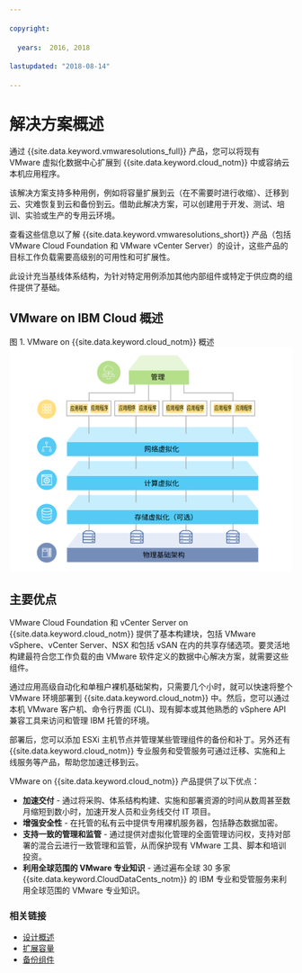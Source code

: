 ```yaml
---

copyright:

  years:  2016, 2018

lastupdated: "2018-08-14"

---
```


# 解决方案概述

通过 {{site.data.keyword.vmwaresolutions_full}} 产品，您可以将现有 VMware 虚拟化数据中心扩展到 {{site.data.keyword.cloud_notm}} 中或容纳云本机应用程序。

该解决方案支持多种用例，例如将容量扩展到云（在不需要时进行收缩）、迁移到云、灾难恢复到云和备份到云。借助此解决方案，可以创建用于开发、测试、培训、实验或生产的专用云环境。

查看这些信息以了解 {{site.data.keyword.vmwaresolutions_short}} 产品（包括 VMware Cloud Foundation 和 VMware vCenter Server）的设计，这些产品的目标工作负载需要高级别的可用性和可扩展性。

此设计充当基线体系结构，为针对特定用例添加其他内部组件或特定于供应商的组件提供了基础。

## VMware on IBM Cloud 概述

图 1. VMware on {{site.data.keyword.cloud_notm}} 概述
![VMware on {{site.data.keyword.cloud_notm}}](solution_overview.svg "该解决方案用于对可在其中运行应用程序的 VM 所使用的计算、网络和（可选）存储资源进行虚拟化。")

## 主要优点

VMware Cloud Foundation 和 vCenter Server on {{site.data.keyword.cloud_notm}} 提供了基本构建块，包括 VMware vSphere、vCenter Server、NSX 和包括 vSAN 在内的共享存储选项。要灵活地构建最符合您工作负载的由 VMware 软件定义的数据中心解决方案，就需要这些组件。 

通过应用高级自动化和单租户裸机基础架构，只需要几个小时，就可以快速将整个 VMware 环境部署到 {{site.data.keyword.cloud_notm}} 中。然后，您可以通过本机 VMware 客户机、命令行界面 (CLI)、现有脚本或其他熟悉的 vSphere API 兼容工具来访问和管理 IBM 托管的环境。

部署后，您可以添加 ESXi 主机节点并管理某些管理组件的备份和补丁。另外还有 {{site.data.keyword.cloud_notm}} 专业服务和受管服务可通过迁移、实施和上线服务等产品，帮助您加速迁移到云。

VMware on {{site.data.keyword.cloud_notm}} 产品提供了以下优点：

* **加速交付** - 通过将采购、体系结构构建、实施和部署资源的时间从数周甚至数月缩短到数小时，加速开发人员和业务线交付 IT 项目。
* **增强安全性** - 在托管的私有云中提供专用裸机服务器，包括静态数据加密。
* **支持一致的管理和监管** - 通过提供对虚拟化管理的全面管理访问权，支持对部署的混合云进行一致管理和监管，从而保护现有 VMware 工具、脚本和培训投资。
* **利用全球范围的 VMware 专业知识** - 通过遍布全球 30 多家 {{site.data.keyword.CloudDataCents_notm}} 的 IBM 专业和受管服务来利用全球范围的 VMware 专业知识。

### 相关链接

* [设计概述](design_overview.html)
* [扩展容量](solution_scaling.html)
* [备份组件](solution_backingup.html)
